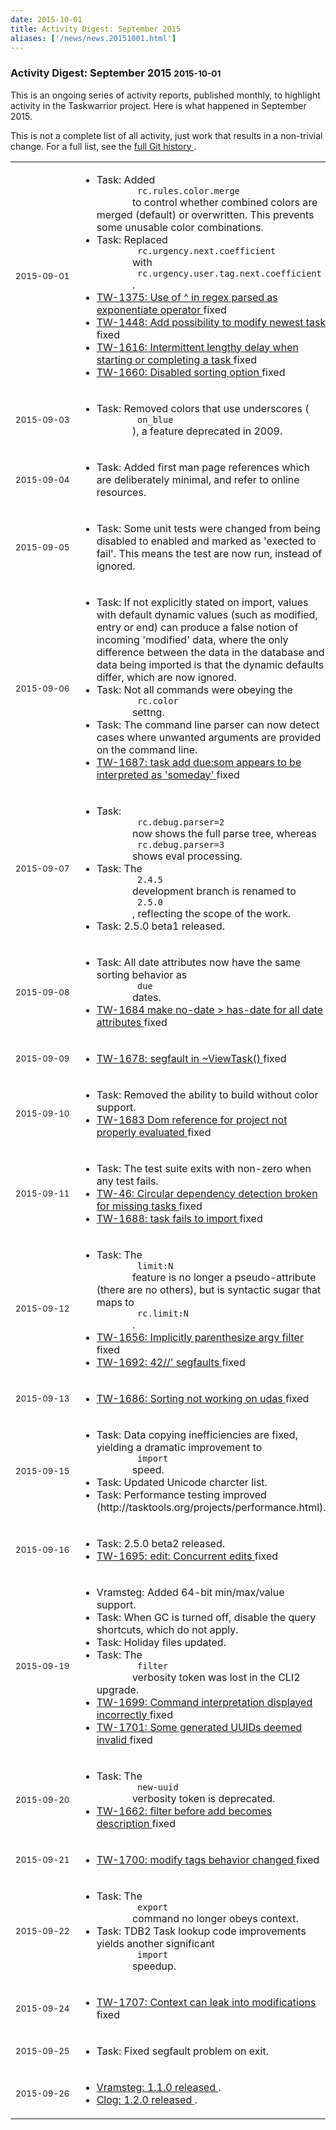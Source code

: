 ```yaml
---
date: 2015-10-01
title: Activity Digest: September 2015
aliases: ['/news/news.20151001.html']
---
```

<div class="col-md-8 main">
 <div class="row">
  <h3>
   Activity Digest: September 2015
   <small>
    2015-10-01
   </small>
  </h3>
  <p>
   This is an ongoing series of activity reports, published monthly,
            to highlight activity in the Taskwarrior project. Here is what
            happened in September 2015.
  </p>
  <p>
   This is not a complete list of all activity, just work that results
            in a non-trivial change. For a full list, see the
   <a href="https://git.tasktools.org/projects/TM/repos/task/commits?until=refs%2Fheads%2F2.4.5">
    full Git history
   </a>
   .
  </p>
  <table class="table table-striped table-compact">
   <tr>
    <td style="white-space: nowrap;">
     <small>
      2015-09-01
     </small>
    </td>
    <td>
     <ul>
      <li>
       Task: Added
       <code>
        rc.rules.color.merge
       </code>
       to control whether combined colors are merged (default) or overwritten.  This prevents some unusable color combinations.
      </li>
      <li>
       Task: Replaced
       <code>
        rc.urgency.next.coefficient
       </code>
       with
       <code>
        rc.urgency.user.tag.next.coefficient
       </code>
       .
      </li>
      <li>
       <a href="https://bug.tasktools.org/browse/TW-1375">
        TW-1375: Use of ^ in regex parsed as exponentiate operator
       </a>
       fixed
      </li>
      <li>
       <a href="https://bug.tasktools.org/browse/TW-1448">
        TW-1448: Add possibility to modify newest task
       </a>
       fixed
      </li>
      <li>
       <a href="https://bug.tasktools.org/browse/TW-1616">
        TW-1616: Intermittent lengthy delay when starting or completing a task
       </a>
       fixed
      </li>
      <li>
       <a href="https://bug.tasktools.org/browse/TW-1660">
        TW-1660: Disabled sorting option
       </a>
       fixed
      </li>
     </ul>
    </td>
   </tr>
   <tr>
    <td>
     <small>
      2015-09-03
     </small>
    </td>
    <td>
     <ul>
      <li>
       Task: Removed colors that use underscores (
       <code>
        on_blue
       </code>
       ), a feature deprecated in 2009.
      </li>
     </ul>
    </td>
   </tr>
   <tr>
    <td>
     <small>
      2015-09-04
     </small>
    </td>
    <td>
     <ul>
      <li>
       Task: Added first man page references which are deliberately minimal, and refer to online resources.
      </li>
     </ul>
    </td>
   </tr>
   <tr>
    <td>
     <small>
      2015-09-05
     </small>
    </td>
    <td>
     <ul>
      <li>
       Task: Some unit tests were changed from being disabled to enabled and marked as 'exected to fail'. This means the test are now run, instead of ignored.
      </li>
     </ul>
    </td>
   </tr>
   <tr>
    <td>
     <small>
      2015-09-06
     </small>
    </td>
    <td>
     <ul>
      <li>
       Task: If not explicitly stated on import, values with default dynamic values (such as modified, entry or end) can produce a false notion of incoming 'modified' data, where the only difference between the data in the database and data being imported is that the dynamic defaults differ, which are now ignored.
      </li>
      <li>
       Task: Not all commands were obeying the
       <code>
        rc.color
       </code>
       settng.
      </li>
      <li>
       Task: The command line parser can now detect cases where unwanted arguments are provided on the command line.
      </li>
      <li>
       <a href="https://bug.tasktools.org/browse/TW-1687">
        TW-1687: task add due:som appears to be interpreted as 'someday'
       </a>
       fixed
      </li>
     </ul>
    </td>
   </tr>
   <tr>
    <td>
     <small>
      2015-09-07
     </small>
    </td>
    <td>
     <ul>
      <li>
       Task:
       <code>
        rc.debug.parser=2
       </code>
       now shows the full parse tree, whereas
       <code>
        rc.debug.parser=3
       </code>
       shows eval processing.
      </li>
      <li>
       Task: The
       <code>
        2.4.5
       </code>
       development branch is renamed to
       <code>
        2.5.0
       </code>
       , reflecting the scope of the work.
      </li>
      <li>
       Task: 2.5.0 beta1 released.
      </li>
     </ul>
    </td>
   </tr>
   <tr>
    <td>
     <small>
      2015-09-08
     </small>
    </td>
    <td>
     <ul>
      <li>
       Task: All date attributes now have the same sorting behavior as
       <code>
        due
       </code>
       dates.
      </li>
      <li>
       <a href="https://bug.tasktools.org/browse/TW-1684">
        TW-1684 make no-date &gt; has-date for all date attributes
       </a>
       fixed
      </li>
     </ul>
    </td>
   </tr>
   <tr>
    <td>
     <small>
      2015-09-09
     </small>
    </td>
    <td>
     <ul>
      <li>
       <a href="https://bug.tasktools.org/browse/TW-1678">
        TW-1678: segfault in ~ViewTask()
       </a>
       fixed
      </li>
     </ul>
    </td>
   </tr>
   <tr>
    <td>
     <small>
      2015-09-10
     </small>
    </td>
    <td>
     <ul>
      <li>
       Task: Removed the ability to build without color support.
      </li>
      <li>
       <a href="https://bug.tasktools.org/browse/TW-1683">
        TW-1683 Dom reference for project not properly evaluated
       </a>
       fixed
      </li>
     </ul>
    </td>
   </tr>
   <tr>
    <td>
     <small>
      2015-09-11
     </small>
    </td>
    <td>
     <ul>
      <li>
       Task: The test suite exits with non-zero when any test fails.
      </li>
      <li>
       <a href="https://bug.tasktools.org/browse/TW-46">
        TW-46: Circular dependency detection broken for missing tasks
       </a>
       fixed
      </li>
      <li>
       <a href="https://bug.tasktools.org/browse/TW-1688">
        TW-1688: task fails to import
       </a>
       fixed
      </li>
     </ul>
    </td>
   </tr>
   <tr>
    <td>
     <small>
      2015-09-12
     </small>
    </td>
    <td>
     <ul>
      <li>
       Task: The
       <code>
        limit:N
       </code>
       feature is no longer a pseudo-attribute (there are no others), but is syntactic sugar that maps to
       <code>
        rc.limit:N
       </code>
       .
      </li>
      <li>
       <a href="https://bug.tasktools.org/browse/TW-1656">
        TW-1656: Implicitly parenthesize argv filter
       </a>
       fixed
      </li>
      <li>
       <a href="https://bug.tasktools.org/browse/TW-1692">
        TW-1692: 42//' segfaults
       </a>
       fixed
      </li>
     </ul>
    </td>
   </tr>
   <tr>
    <td>
     <small>
      2015-09-13
     </small>
    </td>
    <td>
     <ul>
      <li>
       <a href="https://bug.tasktools.org/browse/TW-1686">
        TW-1686: Sorting not working on udas
       </a>
       fixed
      </li>
     </ul>
    </td>
   </tr>
   <tr>
    <td>
     <small>
      2015-09-15
     </small>
    </td>
    <td>
     <ul>
      <li>
       Task: Data copying inefficiencies are fixed, yielding a dramatic improvement to
       <code>
        import
       </code>
       speed.
      </li>
      <li>
       Task: Updated Unicode charcter list.
      </li>
      <li>
       Task: Performance testing improved (http://tasktools.org/projects/performance.html).
      </li>
     </ul>
    </td>
   </tr>
   <tr>
    <td>
     <small>
      2015-09-16
     </small>
    </td>
    <td>
     <ul>
      <li>
       Task: 2.5.0 beta2 released.
      </li>
      <li>
       <a href="https://bug.tasktools.org/browse/TW-1695">
        TW-1695: edit: Concurrent edits
       </a>
       fixed
      </li>
     </ul>
    </td>
   </tr>
   <tr>
    <td>
     <small>
      2015-09-19
     </small>
    </td>
    <td>
     <ul>
      <li>
       Vramsteg: Added 64-bit min/max/value support.
      </li>
      <li>
       Task: When GC is turned off, disable the query shortcuts, which do not apply.
      </li>
      <li>
       Task: Holiday files updated.
      </li>
      <li>
       Task: The
       <code>
        filter
       </code>
       verbosity token was lost in the CLI2 upgrade.
      </li>
      <li>
       <a href="https://bug.tasktools.org/browse/TW-1699">
        TW-1699: Command interpretation displayed incorrectly
       </a>
       fixed
      </li>
      <li>
       <a href="https://bug.tasktools.org/browse/TW-1701">
        TW-1701: Some generated UUIDs deemed invalid
       </a>
       fixed
      </li>
     </ul>
    </td>
   </tr>
   <tr>
    <td>
     <small>
      2015-09-20
     </small>
    </td>
    <td>
     <ul>
      <li>
       Task: The
       <code>
        new-uuid
       </code>
       verbosity token is deprecated.
      </li>
      <li>
       <a href="https://bug.tasktools.org/browse/TW-1662">
        TW-1662: filter before add becomes description
       </a>
       fixed
      </li>
     </ul>
    </td>
   </tr>
   <tr>
    <td>
     <small>
      2015-09-21
     </small>
    </td>
    <td>
     <ul>
      <li>
       <a href="https://bug.tasktools.org/browse/TW-1700">
        TW-1700: modify tags behavior changed
       </a>
       fixed
      </li>
     </ul>
    </td>
   </tr>
   <tr>
    <td>
     <small>
      2015-09-22
     </small>
    </td>
    <td>
     <ul>
      <li>
       Task: The
       <code>
        export
       </code>
       command no longer obeys context.
      </li>
      <li>
       Task: TDB2 Task lookup code improvements yields another significant
       <code>
        import
       </code>
       speedup.
      </li>
     </ul>
    </td>
   </tr>
   <tr>
    <td>
     <small>
      2015-09-24
     </small>
    </td>
    <td>
     <ul>
      <li>
       <a href="https://bug.tasktools.org/browse/TW-1707">
        TW-1707: Context can leak into modifications
       </a>
       fixed
      </li>
     </ul>
    </td>
   </tr>
   <tr>
    <td>
     <small>
      2015-09-25
     </small>
    </td>
    <td>
     <ul>
      <li>
       Task: Fixed segfault problem on exit.
      </li>
     </ul>
    </td>
   </tr>
   <tr>
    <td>
     <small>
      2015-09-26
     </small>
    </td>
    <td>
     <ul>
      <li>
       <a href="/news/news.20150926.html">
        Vramsteg: 1.1.0 released
       </a>
       .
      </li>
      <li>
       <a href="/news/news.20150927.html">
        Clog: 1.2.0 released
       </a>
       .
      </li>
     </ul>
    </td>
   </tr>
  </table>
  <br/>
  <br/>
 </div>
</div>

